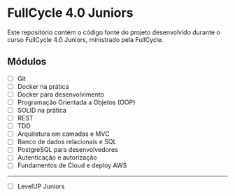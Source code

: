 # FullCycle 4.0 Juniors

Este repositório contém o código fonte do projeto desenvolvido durante o curso FullCycle 4.0 Juniors, ministrado pela FullCycle.

## Módulos

- [ ] Git
- [ ] Docker na prática
- [ ] Docker para desenvolvimento
- [ ] Programação Orientada a Objetos (OOP)
- [ ] SOLID na prática
- [ ] REST
- [ ] TDD
- [ ] Arquitetura em camadas e MVC
- [ ] Banco de dados relacionais e SQL
- [ ] PostgreSQL para desenvolvedores
- [ ] Autenticação e autorização
- [ ] Fundamentos de Cloud e deploy AWS

---

- [ ] LevelUP Juniors
